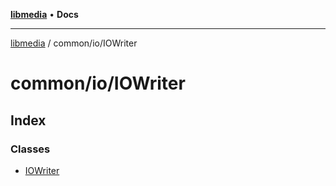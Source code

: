 [**libmedia**](../../../README.md) • **Docs**

***

[libmedia](../../../README.md) / common/io/IOWriter

# common/io/IOWriter

## Index

### Classes

- [IOWriter](classes/IOWriter.md)
